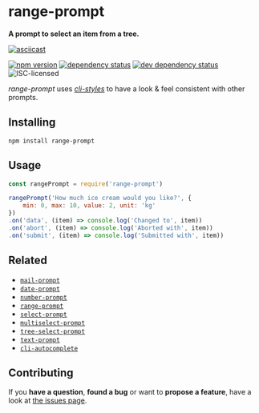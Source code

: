 # range-prompt

**A prompt to select an item from a tree.**

[![asciicast](https://asciinema.org/a/92713.png)](https://asciinema.org/a/92713)

[![npm version](https://img.shields.io/npm/v/range-prompt.svg)](https://www.npmjs.com/package/range-prompt)
[![dependency status](https://img.shields.io/david/derhuerst/range-prompt.svg)](https://david-dm.org/derhuerst/range-prompt#info=dependencies)
[![dev dependency status](https://img.shields.io/david/dev/derhuerst/range-prompt.svg)](https://david-dm.org/derhuerst/range-prompt#info=devDependencies)
![ISC-licensed](https://img.shields.io/github/license/derhuerst/range-prompt.svg)

*range-prompt* uses [*cli-styles*](https://github.com/derhuerst/cli-styles) to have a look & feel consistent with other prompts.


## Installing

```
npm install range-prompt
```


## Usage

```js
const rangePrompt = require('range-prompt')

rangePrompt('How much ice cream would you like?', {
	min: 0, max: 10, value: 2, unit: 'kg'
})
.on('data', (item) => console.log('Changed to', item))
.on('abort', (item) => console.log('Aborted with', item))
.on('submit', (item) => console.log('Submitted with', item))
```


## Related

- [`mail-prompt`](https://github.com/derhuerst/mail-prompt)
- [`date-prompt`](https://github.com/derhuerst/date-prompt)
- [`number-prompt`](https://github.com/derhuerst/number-prompt)
- [`range-prompt`](https://github.com/derhuerst/range-prompt)
- [`select-prompt`](https://github.com/derhuerst/select-prompt)
- [`multiselect-prompt`](https://github.com/derhuerst/multiselect-prompt)
- [`tree-select-prompt`](https://github.com/derhuerst/tree-select-prompt)
- [`text-prompt`](https://github.com/derhuerst/text-prompt)
- [`cli-autocomplete`](https://github.com/derhuerst/cli-autocomplete)


## Contributing

If you **have a question**, **found a bug** or want to **propose a feature**, have a look at [the issues page](https://github.com/derhuerst/range-prompt/issues).
